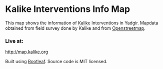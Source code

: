 Kalike Interventions Info Map
========

This map shows the information of [Kalike](http://kalike.org/) Interventions in Yadgir. Mapdata obtained from field survey done by Kalike and from [Openstreetmap]((http://osm.org/)).

### Live at:
http://map.kalike.org

Built using [Bootleaf](https://github.com/bmcbride/bootleaf). Source code is MIT licensed.
